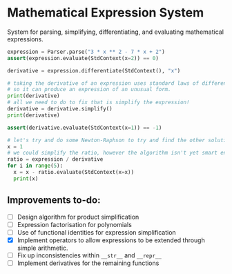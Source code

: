 # Mathematical Expression System

System for parsing, simplifying, differentiating, and evaluating mathematical expressions.

```py
expression = Parser.parse("3 * x ** 2 - 7 * x + 2")
assert(expression.evaluate(StdContext(x=2)) == 0)

derivative = expression.differentiate(StdContext(), "x")

# taking the derivative of an expression uses standard laws of differentiation,
# so it can produce an expression of an unusual form.
print(derivative)
# all we need to do to fix that is simplify the expression!
derivative = derivative.simplify()
print(derivative)

assert(derivative.evaluate(StdContext(x=1)) == -1)

# let's try and do some Newton-Raphson to try and find the other solution.
x = 1
# we could simplify the ratio, however the algorithm isn't yet smart enough to know how to manipulate fractions.
ratio = expression / derivative
for i in range(5):
  x = x - ratio.evaluate(StdContext(x=x))
  print(x)
```

## Improvements to-do:

- [ ] Design algorithm for product simplification
- [ ] Expression factorisation for polynomials
- [ ] Use of functional identities for expression simplification
- [x] Implement operators to allow expressions to be extended through simple arithmetic.
- [ ] Fix up inconsistencies within `__str__` and `__repr__`
- [ ] Implement derivatives for the remaining functions